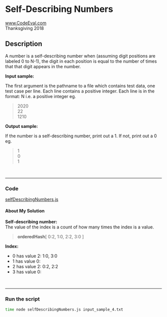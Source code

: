 # Self-Describing Numbers<br />
www.CodeEval.com<br />
Thanksgiving 2018

## Description

A number is a self-describing number when (assuming digit positions are labeled 0 to N-1), the digit in each position is equal to the number of times that that digit appears in the number.

**Input sample:**

The first argument is the pathname to a file which contains test data, one test case per line. Each line contains a positive integer. Each line is in the format: N i.e. a positive integer eg.

> 2020<br />22<br />1210<br >

**Output sample:**

If the number is a self-describing number, print out a 1. If not, print out a 0 eg.

> 1<br/>0<br/>1

<br />

---
### Code

[selfDescribingNumbers.js](https://github.com/wrightben/codeeval/blob/master/code/selfDescribingNumbers.js)

#### About My Solution
**Self-describing number:**<br />
The value of the index is a count of how many times the index is a value.

> **orderedHash**[ 0:2, 1:0, 2:2, 3:0 ]

**Index:**
* 0 has value 2: 1:0, 3:0<br />
* 1 has value 0:
* 2 has value 2: 0:2, 2:2<br />
* 3 has value 0:

<br />

---
### Run the script
```sh
time node selfDescribingNumbers.js input_sample_4.txt
```